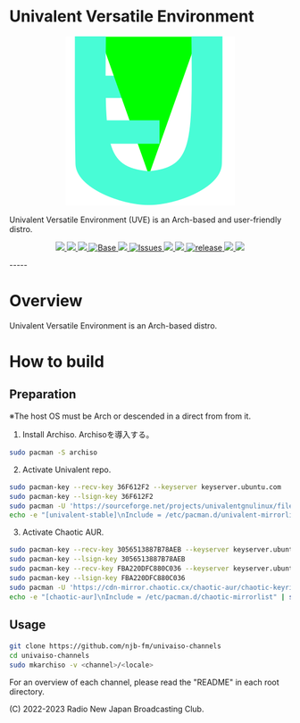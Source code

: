 # Univalent Versatile Environment

<p align="center">
    <img src="img/univalent.svg">
</p>

Univalent Versatile Environment (UVE) is an Arch-based and user-friendly distro.

<p align="center">
    <a href="https://njb-fm.github.io/">
        <img src="https://img.shields.io/badge/Developer-RadioNewJapan-blue?style=flat-square">
    </a>
    <a href="https://osdn.net/projects/univalentgnulinux/">
        <img src="https://img.shields.io/badge/Maintained%3F-Yes-green?style=flat-square">
    </a>
    <a href="../LICENSE">
        <img src="https://img.shields.io/github/license/njb-fm/univalent?style=flat-square">
    </a>
    <a href="https://www.archlinux.org/">
        <img src="https://img.shields.io/badge/BASE-Arch%20Linux-blue?style=flat-square&logo=arch-linux" alt="Base">
    </a>
    <a href="https://github.com/njb-fm/univalent/actions">
        <img src="https://img.shields.io/github/workflow/status/njb-fm/univalent/ShellCheck%20CL?style=flat-square">
    </a>
    <a href="https://github.com/njb-fm/univalent/issues">
        <img src="https://img.shields.io/github/issues/njb-fm/univalent?color=violet&style=flat-square&logo=github" alt="Issues">
    </a>
    <a href="https://github.com/njb-fm/univalent/stargazers">
        <img src="https://img.shields.io/github/stars/njb-fm/univalent?color=yellow&style=flat-square&logo=github">
    </a>
    <a href="https://github.com/njb-fm/univalent/network/members">
        <img src="https://img.shields.io/github/forks/njb-fm/univalent?style=flat-square">
    </a>
    <a href="https://github.com/njb-fm/univalent/releases">
        <img src="https://img.shields.io/github/v/release/njb-fm/univalent?color=blue&include_prereleases&style=flat-square" alt="release">
    </a>
    <a href="https://github.com/njb-fm/univalent/commits/">
        <img src="https://img.shields.io/github/last-commit/njb-fm/univalent?style=flat-square">
    </a>
    <a href="https://github.com/njb-fm/univalent/">
        <img src="https://img.shields.io/github/repo-size/njb-fm/univalent?style=flat-square">
    </a>
</p>
-----

# Overview
Univalent Versatile Environment is an Arch-based distro.

# How to build
## Preparation
※The host OS must be Arch or descended in a direct from from it.

1. Install Archiso. Archisoを導入する。
```bash
sudo pacman -S archiso
```

2. Activate Univalent repo.
```bash
sudo pacman-key --recv-key 36F612F2 --keyserver keyserver.ubuntu.com
sudo pacman-key --lsign-key 36F612F2
sudo pacman -U 'https://sourceforge.net/projects/univalentgnulinux/files/repo/univalent-stable/univalent-keyring-20230723-1-any.pkg.tar.zst' 'https://sourceforge.net/projects/univalentgnulinux/files/repo/univalent-stable/univalent-mirrorlist-20221215-1-any.pkg.tar.zst'
echo -e "[univalent-stable]\nInclude = /etc/pacman.d/univalent-mirrorlist]" | sudo tee -a /etc/pacman.conf
```

3. Activate Chaotic AUR.
```bash
sudo pacman-key --recv-key 3056513887B78AEB --keyserver keyserver.ubuntu.com
sudo pacman-key --lsign-key 3056513887B78AEB
sudo pacman-key --recv-key FBA220DFC880C036 --keyserver keyserver.ubuntu.com
sudo pacman-key --lsign-key FBA220DFC880C036
sudo pacman -U 'https://cdn-mirror.chaotic.cx/chaotic-aur/chaotic-keyring.pkg.tar.zst' 'https://cdn-mirror.chaotic.cx/chaotic-aur/chaotic-mirrorlist.pkg.tar.zst'
echo -e "[chaotic-aur]\nInclude = /etc/pacman.d/chaotic-mirrorlist" | sudo tee -a /etc/pacman.conf
```

## Usage
```bash
git clone https://github.com/njb-fm/univaiso-channels
cd univaiso-channels
sudo mkarchiso -v <channel>/<locale>
```

For an overview of each channel, please read the "README" in each root directory.

(C) 2022-2023 Radio New Japan Broadcasting Club.
